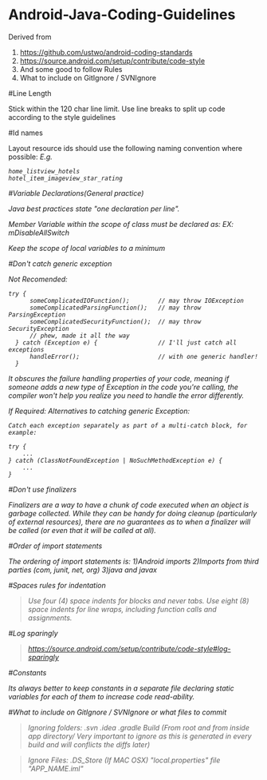 # Android-Java-Coding-Guidelines

Derived from

1) https://github.com/ustwo/android-coding-standards
2) https://source.android.com/setup/contribute/code-style
3) And some good to follow Rules 
4) What to include on GitIgnore / SVNIgnore


#Line Length

Stick within the 120 char line limit. Use line breaks to split up code according to the style guidelines


#Id names

Layout resource ids should use the following naming convention where possible:
<layout name>_<object type>_<object name>
    E.g.
    
    home_listview_hotels
    hotel_item_imageview_star_rating


#Variable Declarations(General practice)

Java best practices state "one declaration per line".

Member Variable within the scope of class must be declared as:
    <m><objectname><objecttype>
    EX: mDisableAllSwitch

Keep the scope of local variables to a minimum


#Don't catch generic exception

Not Recomended:

    try {
          someComplicatedIOFunction();        // may throw IOException
          someComplicatedParsingFunction();   // may throw ParsingException
          someComplicatedSecurityFunction();  // may throw SecurityException
          // phew, made it all the way
      } catch (Exception e) {                 // I'll just catch all exceptions
          handleError();                      // with one generic handler!
      }

It obscures the failure handling properties of your code, meaning if someone adds a new type of Exception in the code you're calling, the compiler won't help you realize you need to handle the error differently.

If Required:
Alternatives to catching generic Exception:

    Catch each exception separately as part of a multi-catch block, for example:

    try {
        ...
    } catch (ClassNotFoundException | NoSuchMethodException e) {
        ...
    }


#Don't use finalizers

Finalizers are a way to have a chunk of code executed when an object is garbage collected. 
While they can be handy for doing cleanup (particularly of external resources), 
there are no guarantees as to when a finalizer will be called (or even that it will be called at all). 

#Order of import statements

The ordering of import statements is:
1)Android imports
2)Imports from third parties (com, junit, net, org)
3)java and javax


#Spaces rules for indentation

>Use four (4) space indents for blocks and never tabs.
>Use eight (8) space indents for line wraps, including function calls and assignments. 


#Log sparingly

> https://source.android.com/setup/contribute/code-style#log-sparingly


#Constants

Its always better to keep constants in a separate file declaring static variables for each of them to increase code read-ability.


#What to include on GitIgnore / SVNIgnore or what files to commit 

>Ignoring folders:
    .svn
    .idea
    .gradle
    Build (From root and from inside app directory/ Very important to ignore as this is generated in every build and will conflicts the diffs later)

>Ignore Files:
    .DS_Store (If MAC OSX)
    "local.properties" file
    "APP_NAME.iml"
    


